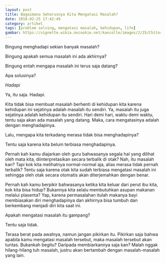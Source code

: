 ```yaml
---
layout: post
title: Bagaimana Seharusnya Kita Mengatasi Masalah?
date: 2018-02-25 17:42:49
category: artikel
tags: [problem solving, mengatasi masalah, kehidupan, life]
gambar: https://vignette.wikia.nocookie.net/kancolle/images/2/25/Chitose_thinking.png/revision/latest/scale-to-width-down/632?cb=20170601114647
---
```


Bingung menghadapi sekian banyak masalah?

Bingung apakah semua masalah ini ada akhirnya?

Bingung entah mengapa masalah ini terus saja datang?

Apa solusinya?

_Hadapi_

Ya, itu saja. Hadapi.

Kita tidak bisa membuat masalah berhenti di kehidupan kita karena kehidupan ini sejatinya adalah masalah itu sendiri. Ya, masalah itu juga sejatinya adalah kehidupan itu sendiri. Hari demi hari, waktu demi waktu, tentu saja akan ada masalah yang datang. Maka, cara mengatasinya adalah dengan menghadapinya.

Lalu, mengapa kita terkadang merasa tidak bisa menghadapinya?

Tentu saja karena kita belum terbiasa menghadapinya.

Pernah kah kamu diajarkan oleh guru bahwasanya segala hal yang dilihat oleh mata kita, diinterpretasikan secara terbalik di otak? Nah, itu masalah kan? Tapi kok kita melihatnya normal-normal aja, alias merasa tidak pernah terbalik? Tentu saja karena otak kita sudah terbiasa mengatasi masalah ini sehingga oleh otak secara otomatis akan diterjemahkan dengan benar.

Pernah kah kamu berpikir bahwasanya ketika kita keluar dari perut ibu kita, kok kita bisa hidup? Bukannya kita selalu membutuhkan asupan makanan melalui plasenta? Yap, karena permasalahan itulah makanya bayi membiasakan diri menghadapinya dan akhirnya bisa tumbuh dan berkembang menjadi diri kita saat ini.

Apakah mengatasi masalah itu gampang?

Tentu saja tidak.

Terasa berat pada awalnya, namun jangan pikirkan itu. Pikirkan saja bahwa apabila kamu mengatasi masalah tersebut, maka masalah tersebut akan tuntas. Bukankah begitu? Daripada membiarkannya saja kan? Malah nggak hilang-hilang tuh masalah, justru akan bertambah dengan masalah-masalah yang lain.